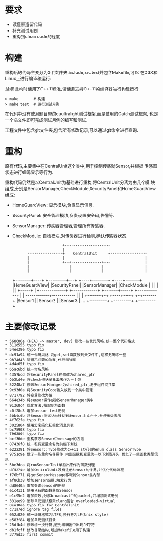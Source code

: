 # 要求

- 读懂原遗留代码
- 补充测试用例
- 重构到clean code的程度

# 构建

重构后的代码主要分为3个文件夹:include,src,test并包含Makefile,可以
在OSX和Linux上进行编译和运行:

*注意* 重构时使用了C++11标准,请使用支持C++11的编译器进行构建运行.

    > make       # 构建
    > make test  # 运行测试用例

在代码中没有使用题目带的cuultralight测试框架,而是使用的Catch测试框架,
也是一个头文件即可完成测试用例的编写和测试.

工程文件中包含git文件夹,包含所有修改记录,可以通过git命令进行查询.

# 重构

原有代码,主要集中在CentralUnit这个类中,用于控制传感就Sensor,并根据
传感器状态进行蜂鸣显示等行为.

重构代码仍然是以CentralUnit为基础进行重构,将CentralUnit分离为由几个模
块组成,分别是SensorManager,CheckModule,SecurityPanel和HomeGuardView
组成:

- HomeGuardView: 显示模块,负责显示信息.
- SecurityPanel: 安全管理模块,负责设置安全码,告警等.
- SensorManager: 传感器管理器,管理所有传感器.
- CheckModule:   自检模块,对传感器进行检测,确认传感器状态.

                             +--------------------+
                             |                    |
             ----------------+    CentralUnit     +-----------------
             |               |                    |                |
             |               +--+--------------+--+                |
             |                  |              |                   |
             |                  |              |                   |
    +--------+----+   +---------+---+     +----+--------+     +----+-------+
    |HomeGuardView|   |SecurityPanel|     |SensorManager|     |CheckModule |
    |             |   |             |     |             +-----+            |
    +-------------+   +-------------+     +-------+-----+     +------------+
                                                  |
                                                  |
                                      ------------+------------
                                      |           |           |
                              +-------+-+    +----+----+    +-+-------+
                              |Sensor1  |    |Sensor2  |    |Sensor3  | ...
                              +---------+    +---------+    +---------+

# 主要修改记录

    * 568606e (HEAD -> master, dev) 修改一些代码风格,统一整个代码格式
    * 311d555 typo fix
    * 54ee39e typo fix
    * dc91a94 统一代码风格 将get,set函数放到头文件中,这样更简练一些
    * 9b74d43 清理不必要的注释,代码即注释
    * 4d4a65f typo fix
    * 65ac6bd 统一命名风格
    * 4357bcd 将SecurityPanel也修改为shared_ptr
    * 6b5bd4e 将check模块单独出来作为一个类
    * 52248a7 修改SensorManager为shared_ptr,用于组件间共享
    * 9c93d0a 将SecurityCode输入放到一个类中管理
    * 8717792 将变量修改为值
    * 664e34b 将sensor操作放到SensorManager类中
    * 91360c4 优化方法,抽取到为函数
    * c0f28c3 增加sensor test用例
    * 50b4c9b 将Sensor测试状态移动到Sensor.h文件中,并使用类表示
    * 4f702fa typo fix
    * 3025804 使用宏来简化初始化消息列表
    * bc75908 typo fix
    * 7962804 typo fix
    * bcf36de 重构获取Sensor中message的方法
    * 87436f8 统一私有变量命名为前缀下划线
    * e222391 将Sensor::Type修改为C++11 style的enum class SensorType
    * 9751c9e 做了一些重命名等操作 内部函数和变量统一以下划线开头 优化了一些函数类型信息
    * 5be3dca 将runSensorTest单独出来作为函数处理
    * df5274e 增加CentrolUnit没有注册Sensor的情况,并优化代码流程
    * f76bf71 将getSensorMessage移动到Sensor类内部
    * af86b38 增加sensor函数,触发行为
    * dd8640a 增加查询sensor的用例
    * e1c4131 使用已有的函数获取Sensor
    * e1c95e2 增加函数,分解broadcast中的packet,并增加测试用例
    * 331ee99 消除单元测试框架clang警告 overloaded-virtual
    * 8ea10aa typo fix for CentralUnit
    * c71a7ed ignore tag files
    * 052a020 统一编码格式为UTF8,换行符为LF(Unix style)
    * e583f84 增加单元测试目录
    * 25dfb4d 修改统一换行符,避免编辑器中出现^M字符
    * db1fcff 修改目录结构,增加Makefile用于构建
    * 3778d35 first commit
